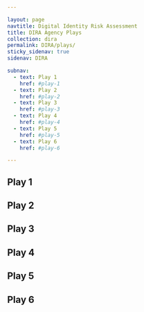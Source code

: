 ```yaml
---

layout: page
navtitle: Digital Identity Risk Assessment
title: DIRA Agency Plays
collection: dira
permalink: DIRA/plays/
sticky_sidenav: true
sidenav: DIRA

subnav:
  - text: Play 1
    href: #play-1
  - text: Play 2
    href: #play-2
  - text: Play 3
    href: #play-3
  - text: Play 4
    href: #play-4
  - text: Play 5
    href: #play-5
  - text: Play 6
    href: #play-6

---
```


## Play 1

## Play 2

## Play 3

## Play 4

## Play 5

## Play 6
